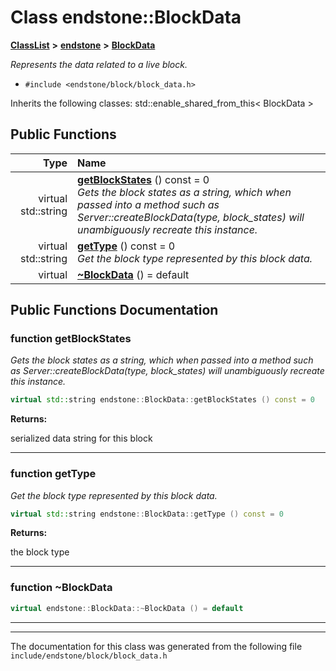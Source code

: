 

# Class endstone::BlockData



[**ClassList**](annotated.md) **>** [**endstone**](namespaceendstone.md) **>** [**BlockData**](classendstone_1_1BlockData.md)



_Represents the data related to a live block._ 

* `#include <endstone/block/block_data.h>`



Inherits the following classes: std::enable_shared_from_this< BlockData >


































## Public Functions

| Type | Name |
| ---: | :--- |
| virtual std::string | [**getBlockStates**](#function-getblockstates) () const = 0<br>_Gets the block states as a string, which when passed into a method such as Server::createBlockData(type, block\_states) will unambiguously recreate this instance._  |
| virtual std::string | [**getType**](#function-gettype) () const = 0<br>_Get the block type represented by this block data._  |
| virtual  | [**~BlockData**](#function-blockdata) () = default<br> |




























## Public Functions Documentation




### function getBlockStates 

_Gets the block states as a string, which when passed into a method such as Server::createBlockData(type, block\_states) will unambiguously recreate this instance._ 
```C++
virtual std::string endstone::BlockData::getBlockStates () const = 0
```





**Returns:**

serialized data string for this block 





        

<hr>



### function getType 

_Get the block type represented by this block data._ 
```C++
virtual std::string endstone::BlockData::getType () const = 0
```





**Returns:**

the block type 





        

<hr>



### function ~BlockData 

```C++
virtual endstone::BlockData::~BlockData () = default
```




<hr>

------------------------------
The documentation for this class was generated from the following file `include/endstone/block/block_data.h`

